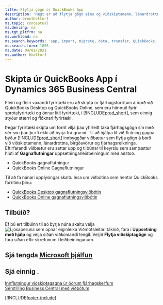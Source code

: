 ```yaml
---
title: Flytja gögn úr QuickBooks App
description: 'Hægt er að flytja gögn eins og viðskiptamenn, lánardrottna, birgðavörur og fjárhagsreikninga úr QuickBooks forritum í Business Central, Business Edition.'
author: brentholtorf
ms.topic: conceptual
ms.devlang: na
ms.tgt_pltfrm: na
ms.workload: na
ms.search.keywords: 'app, import, migrate, data, transfer, QuickBooks, customize'
ms.search.form: 1808
ms.date: 04/01/2021
ms.author: bholtorf
---
```



# <a name="changing-from-a-quickbooks-app-to-dynamics-365-business-central"></a>Skipta úr QuickBooks App í Dynamics 365 Business Central

Fleiri og fleiri vaxandi fyrirtæki eru að skipta úr fjárhagsforritum á borð við QuickBooks Desktop og QuickBooks Online, sem eru hönnuð fyrir sprotafyrirtæki og önnur lítil fyrirtæki, í [!INCLUDE[prod_short](includes/prod_short.md)], sem einnig styður stærri og flóknari fyrirtæki. 

Þegar fyrirtæki skipta um forrit vilja þau yfirleitt taka fjárhagsgögn sín með sér svo þau þurfi ekki að byrja frá grunni. Til að hjálpa til við flutning gagna býður [!INCLUDE[prod_short](includes/prod_short.md)] innbyggðar viðbætur sem flytja gögn á borð við viðskiptamenn, lánardrottna, birgðavörur og fjárhagsreikninga. Eftirfarandi viðbætur eru settar upp og tilbúnar til keyrslu sem samþættur hluti af **Gagnaflutningar** uppsetningarleiðbeiningum með aðstoð.

* QuickBooks gagnaflutningur 
* QuickBooks Online Gagnaflutningur

Til að fá nánari upplýsingar skaltu lesa um viðbótina sem hentar QuickBooks forritinu þínu:   

* [QuickBooks Desktop gagnaflutningsviðbótin](ui-extensions-quickbooks-data-migration.md)
* [QuickBooks Online gagnaflutningsviðbótin](ui-extensions-quickbooks-online-data-migration.md)

## <a name="ready-now"></a>Tilbúið?

Ef þú ert tilbúinn til að byrja núna skaltu velja ![Ljósaperuna sem opnar eiginleika Viðmótsleitar.](media/ui-search/search_small.png "Segðu mér hvað þú vilt gera") táknið, fara í **Uppsetning með hjálp** og velja síðan viðkomandi tengil. Veljið **Flytja viðskiptagögn** og fara síðan eftir skrefunum í leiðbeiningunum.

## <a name="see-related-microsoft-training"></a>Sjá tengda [Microsoft þjálfun](/training/modules/migrate-data-dynamics-365-business-central/)

## <a name="see-also"></a>Sjá einnig .

[Innflutningur viðskiptagagna úr öðrum fjárhagskerfum](across-import-data-configuration-packages.md)  
[Sérstilling Business Central með viðbótum](ui-extensions.md)   


[!INCLUDE[footer-include](includes/footer-banner.md)]
